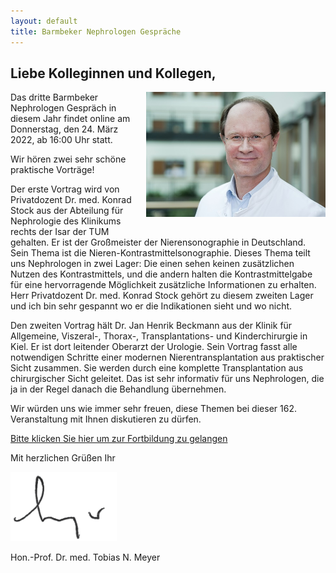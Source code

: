 ```yaml
---
layout: default
title: Barmbeker Nephrologen Gespräche
---
```

## Liebe Kolleginnen und Kollegen,   
   
<img src="/assets/images/CA_Meyer.jpg" height="200rem" style="float:right; margin-left:20px; margin-bottom:20px;">Das dritte Barmbeker Nephrologen Gespräch in diesem Jahr findet online am Donnerstag, den 24. März 2022, ab 16:00 Uhr statt.    
   
Wir hören zwei sehr schöne praktische Vorträge!         
    
Der erste Vortrag wird von Privatdozent Dr. med. Konrad Stock aus der Abteilung für Nephrologie des Klinikums rechts der Isar der TUM gehalten. Er ist der Großmeister der Nierensonographie in Deutschland. Sein Thema ist die Nieren-Kontrastmittelsonographie. Dieses Thema teilt uns Nephrologen in zwei Lager: Die einen sehen keinen zusätzlichen Nutzen des Kontrastmittels, und die andern halten die Kontrastmittelgabe für eine hervorragende Möglichkeit zusätzliche Informationen zu erhalten. Herr Privatdozent Dr. med. Konrad Stock gehört zu diesem zweiten Lager und ich bin sehr gespannt wo er die Indikationen sieht und wo nicht.         
    
Den zweiten Vortrag hält Dr. Jan Henrik Beckmann aus der Klinik für Allgemeine, Viszeral-, Thorax-, Transplantations- und Kinderchirurgie in Kiel. Er ist dort leitender Oberarzt der Urologie. Sein Vortrag fasst alle notwendigen Schritte einer modernen Nierentransplantation aus praktischer Sicht zusammen. Sie werden durch eine komplette Transplantation aus chirurgischer Sicht geleitet. Das ist sehr informativ für uns Nephrologen, die ja in der Regel danach die Behandlung übernehmen.         
    
Wir würden uns wie immer sehr freuen, diese Themen bei dieser 162. Veranstaltung mit Ihnen diskutieren zu dürfen.         
   
<a class="button" href="https://teams.microsoft.com/l/meetup-join/19%3ameeting_N2E0ZGI0NmEtOGVlNS00ZTFkLTk0YzEtNTkwMWE0YmFhMjIy%40thread.v2/0?context=%7b%22Tid%22%3a%22e6160a47-a12e-4ab1-be56-bddd09456693%22%2c%22Oid%22%3a%2254de3200-43af-4cbb-8fde-9d0457be7bcb%22%7d" target="_blank">Bitte klicken Sie hier um zur Fortbildung zu gelangen</a>  

Mit herzlichen Grüßen Ihr  

![Unterschrift Prof. Meyer](/assets/images/unterschrift-meyer.png)  

Hon.-Prof. Dr. med. Tobias N. Meyer  
